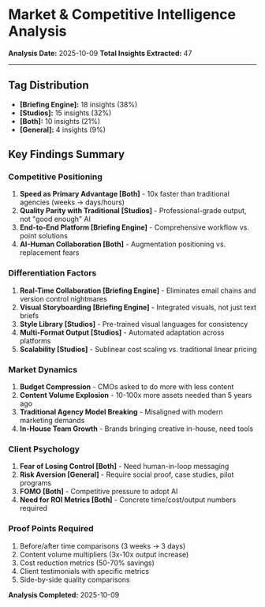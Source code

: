 # Market & Competitive Intelligence Analysis

**Analysis Date:** 2025-10-09
**Total Insights Extracted:** 47

---

## Tag Distribution
- **[Briefing Engine]:** 18 insights (38%)
- **[Studios]:** 15 insights (32%)
- **[Both]:** 10 insights (21%)
- **[General]:** 4 insights (9%)

## Key Findings Summary

### Competitive Positioning
1. **Speed as Primary Advantage [Both]** - 10x faster than traditional agencies (weeks → days/hours)
2. **Quality Parity with Traditional [Studios]** - Professional-grade output, not "good enough" AI
3. **End-to-End Platform [Briefing Engine]** - Comprehensive workflow vs. point solutions
4. **AI-Human Collaboration [Both]** - Augmentation positioning vs. replacement fears

### Differentiation Factors
1. **Real-Time Collaboration [Briefing Engine]** - Eliminates email chains and version control nightmares
2. **Visual Storyboarding [Briefing Engine]** - Integrated visuals, not just text briefs
3. **Style Library [Studios]** - Pre-trained visual languages for consistency
4. **Multi-Format Output [Studios]** - Automated adaptation across platforms
5. **Scalability [Studios]** - Sublinear cost scaling vs. traditional linear pricing

### Market Dynamics
1. **Budget Compression** - CMOs asked to do more with less content
2. **Content Volume Explosion** - 10-100x more assets needed than 5 years ago
3. **Traditional Agency Model Breaking** - Misaligned with modern marketing demands
4. **In-House Team Growth** - Brands bringing creative in-house, need tools

### Client Psychology
1. **Fear of Losing Control [Both]** - Need human-in-loop messaging
2. **Risk Aversion [General]** - Require social proof, case studies, pilot programs
3. **FOMO [Both]** - Competitive pressure to adopt AI
4. **Need for ROI Metrics [Both]** - Concrete time/cost/output numbers required

### Proof Points Required
1. Before/after time comparisons (3 weeks → 3 days)
2. Content volume multipliers (3x-10x output increase)
3. Cost reduction metrics (50-70% savings)
4. Client testimonials with specific metrics
5. Side-by-side quality comparisons

**Analysis Completed:** 2025-10-09
